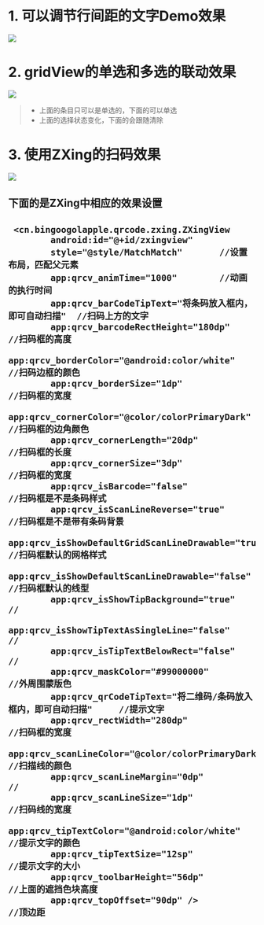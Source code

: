 # 1. 可以调节行间距的文字Demo效果 #
![](http://i.imgur.com/zSIGtGL.png)
# 2. gridView的单选和多选的联动效果 #
![](http://i.imgur.com/4HPuDnx.png)

> * 上面的条目只可以是单选的，下面的可以单选
> * 上面的选择状态变化，下面的会跟随清除






# 3. 使用ZXing的扫码效果 #
![](http://i.imgur.com/Cizh2qr.png)


<h2>下面的是ZXing中相应的效果设置<h2>


	 <cn.bingoogolapple.qrcode.zxing.ZXingView
	        android:id="@+id/zxingview" 
	        style="@style/MatchMatch"       //设置布局，匹配父元素
	        app:qrcv_animTime="1000"		//动画的执行时间
	        app:qrcv_barCodeTipText="将条码放入框内，即可自动扫描"  //扫码上方的文字
	        app:qrcv_barcodeRectHeight="180dp"					 //扫码框的高度
	        app:qrcv_borderColor="@android:color/white"			 //扫码边框的颜色
	        app:qrcv_borderSize="1dp"							 //扫码框的宽度
	        app:qrcv_cornerColor="@color/colorPrimaryDark"		 //扫码框的边角颜色
	        app:qrcv_cornerLength="20dp"						 //扫码框的长度
	        app:qrcv_cornerSize="3dp"							 //扫码框的宽度
	        app:qrcv_isBarcode="false"							 //扫码框是不是条码样式
	        app:qrcv_isScanLineReverse="true"					 //扫码框是不是带有条码背景
	        app:qrcv_isShowDefaultGridScanLineDrawable="true"	 //扫码框默认的网格样式
	        app:qrcv_isShowDefaultScanLineDrawable="false"		 //扫码框默认的线型
	        app:qrcv_isShowTipBackground="true"					 //
	        app:qrcv_isShowTipTextAsSingleLine="false"			 //
	        app:qrcv_isTipTextBelowRect="false"					 //
	        app:qrcv_maskColor="#99000000"						 //外周围蒙版色
	        app:qrcv_qrCodeTipText="将二维码/条码放入框内，即可自动扫描"     //提示文字
	        app:qrcv_rectWidth="280dp"							 //扫码框的宽度
	        app:qrcv_scanLineColor="@color/colorPrimaryDark"	 //扫描线的颜色
	        app:qrcv_scanLineMargin="0dp"						 // 
	        app:qrcv_scanLineSize="1dp"							 //扫码线的宽度	
	        app:qrcv_tipTextColor="@android:color/white"		 //提示文字的颜色
	        app:qrcv_tipTextSize="12sp"							 //提示文字的大小
	        app:qrcv_toolbarHeight="56dp"						 //上面的遮挡色块高度
	        app:qrcv_topOffset="90dp" />						 //顶边距